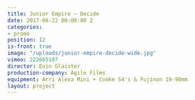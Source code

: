 ```yaml
---
title: Junior Empire — Decide
date: 2017-06-22 00:00:00 Z
categories:
- promo
position: 12
is-front: true
image: "/uploads/junior-empire-decide-wide.jpg"
vimeo: 222665107
director: Eoin Glaister
production-company: Agile Films
equipment: Arri Alexa Mini + Cooke S4's & Fujinon 19-90mm
layout: project
---
```


